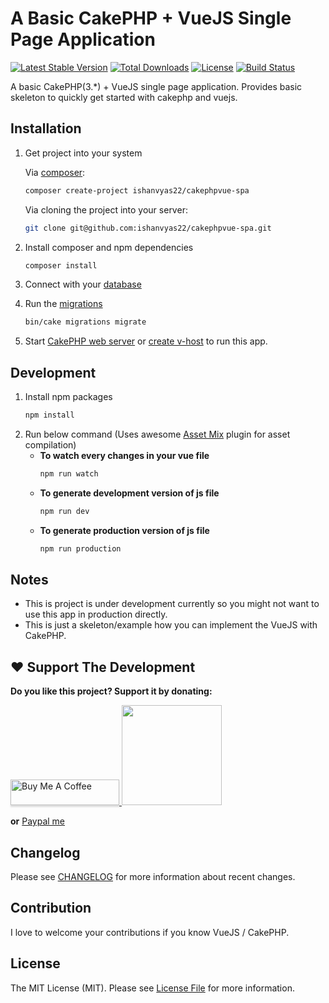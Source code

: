# A Basic CakePHP + VueJS Single Page Application

[![Latest Stable Version](https://poser.pugx.org/ishanvyas22/cakephpvue-spa/v/stable)](https://packagist.org/packages/ishanvyas22/cakephpvue-spa)
[![Total Downloads](https://poser.pugx.org/ishanvyas22/cakephpvue-spa/downloads)](https://packagist.org/packages/ishanvyas22/cakephpvue-spa)
[![License](https://poser.pugx.org/ishanvyas22/cakephpvue-spa/license)](https://packagist.org/packages/ishanvyas22/cakephpvue-spa)
[![Build Status](https://travis-ci.com/ishanvyas22/cakephpvue-spa.svg?branch=develop)](https://travis-ci.com/ishanvyas22/cakephpvue-spa)

A basic CakePHP(3.\*) + VueJS single page application. Provides basic skeleton to quickly get started with cakephp and vuejs.

## Installation
1. Get project into your system

    Via [composer](https://packagist.org/packages/ishanvyas22/cakephpvue-spa):
    ```bash
    composer create-project ishanvyas22/cakephpvue-spa
    ```
    Via cloning the project into your server:
    ```bash
    git clone git@github.com:ishanvyas22/cakephpvue-spa.git
    ```
2. Install composer and npm dependencies
    ```bash
    composer install
    ```
3. Connect with your [database](https://book.cakephp.org/3.0/en/orm/database-basics.html#configuration)
4. Run the [migrations](https://book.cakephp.org/3.0/en/migrations.html#overview)
    ```bash
    bin/cake migrations migrate
    ```
5. Start [CakePHP web server](https://book.cakephp.org/3.0/en/installation.html#development-server) or [create v-host](https://www.digitalocean.com/community/tutorials/how-to-install-the-apache-web-server-on-ubuntu-18-04) to run this app.

## Development
1. Install npm packages
    ```bash
    npm install
    ```
2. Run below command (Uses awesome [Asset Mix](https://github.com/ishanvyas22/asset-mix) plugin for asset compilation)
    - **To watch every changes in your vue file**
        ```bash
        npm run watch
        ```
    - **To generate development version of js file**
        ```bash
        npm run dev
        ```
    - **To generate production version of js file**
        ```bash
        npm run production
        ```

## Notes
- This is project is under development currently so you might not want to use this app in production directly.
- This is just a skeleton/example how you can implement the VueJS with CakePHP.

## ❤️  Support The Development
**Do you like this project? Support it by donating:**

<a href="https://www.buymeacoffee.com/ishanvyas" target="_blank">
    <img src="https://www.buymeacoffee.com/assets/img/custom_images/purple_img.png" alt="Buy Me A Coffee" style="height: 41px !important;width: 174px !important;box-shadow: 0px 3px 2px 0px rgba(190, 190, 190, 0.5) !important;-webkit-box-shadow: 0px 3px 2px 0px rgba(190, 190, 190, 0.5) !important;" >
</a>

<a href="https://www.patreon.com/ishanvyas">
    <img src="https://c5.patreon.com/external/logo/become_a_patron_button@2x.png" width="160">
</a>

**or** [Paypal me](https://paypal.me/IshanVyas?locale.x=en_GB)

## Changelog
Please see [CHANGELOG](CHANGELOG.md) for more information about recent changes.

## Contribution
I love to welcome your contributions if you know VueJS / CakePHP.

## License
The MIT License (MIT). Please see [License File](LICENSE.md) for more information.
